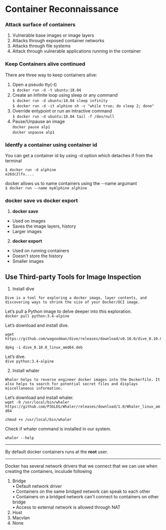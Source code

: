 # Container Reconnaissance

### Attack surface of containers

1. Vulnerable base images or image layers
2. Attacks through exposed container networks
3. Attacks through file systems
4. Attack through vulnerable applications running in the container

###  Keep Containers alive continued
There are three way to keep containers alive:

1. Open a pseudo tty(-t) \
`$ docker run -d -t ubuntu:18.04`
2. Create an Infinite loop using sleep or any command \
`$ docker run -d ubuntu:18.04 sleep infinity` \
`$ docker run -d -it alphine sh -c "while true; do sleep 2; done"`
3. Override entypoint or run an intractive command \
`$ docker run -d ubuntu:18.04 tail -f /dev/null`
4. Pause/Unpause an image \
`docker pause alp1` \
`docker unpause alp1`

### Identfy a container using container id
You can get a container id by using -d option which detaches if from the terminal 
```
$ docker run -d alphine
e26dc2lfx....
```
docker allows us to name containers using the --name argumant \
``$ docker run --name myAlphine alphine`` 

### docker save vs docker export


1. **docker save**

- Used on images
- Saves the image layers, history
- Larger images

2. **docker export**

- Used on running containers
- Doesn't store the history
- Smaller images

## Use Third-party Tools for Image Inspection

1. Install dive
```
Dive is a tool for exploring a docker image, layer contents, and discovering ways to shrink the size of your Docker/OCI image.
```
Let’s pull a Python image to delve deeper into this exploration. \
`` docker pull python:3.4-alpine ``

Let’s download and install dive.
```
wget https://github.com/wagoodman/dive/releases/download/v0.10.0/dive_0.10.0_linux_amd64.deb

dpkg -i dive_0.10.0_linux_amd64.deb

```
Let’s dive. \
``dive python:3.4-alpine``

2. Install whaler
```
Whaler helps to reverse engineer docker images into the Dockerfile. It also helps to search for potential secret files and displays miscellaneous information.
```
Let’s download and install whaler. \
``wget -O /usr/local/bin/whaler https://github.com/P3GLEG/Whaler/releases/download/1.0/Whaler_linux_amd64``

``chmod +x /usr/local/bin/whaler``

Check if whaler command is installed in our system.

``whaler --help``

---

By default docker containers runs at the **root**  user.

---

Docker has several network drivers that we connect that we can use when creating the containers, inculude following
1. Bridge \
• Default network driver \
• Containers on the same bridged network can speak to each other \
• Containers on a bridged network can't connect to containers on other bridge \
• Access to external network is allowed through NAT 
2. Host
3. Macvlan
4. None






